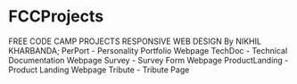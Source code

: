 # FCCProjects
FREE CODE CAMP PROJECTS RESPONSIVE WEB DESIGN
By NIKHIL KHARBANDA;
PerPort - Personality Portfolio Webpage
TechDoc - Technical Documentation Webpage
Survey - Survey Form Webpage
ProductLanding - Product Landing Webpage
Tribute - Tribute Page
